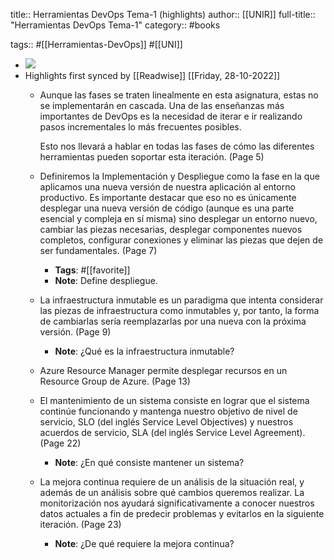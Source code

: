title:: Herramientas DevOps Tema-1 (highlights)
author:: [[UNIR]]
full-title:: "Herramientas DevOps Tema-1"
category:: #books

tags:: #[[Herramientas-DevOps]] #[[UNI]]

- ![](https://readwise-assets.s3.amazonaws.com/media/uploaded_book_covers/profile_22942/05b1a9f4-8c51-47c3-928f-a0ddf346d4a0.jpg)
- Highlights first synced by [[Readwise]] [[Friday, 28-10-2022]]
	- Aunque las fases se traten linealmente en esta asignatura, estas no se implementarán en cascada. Una de las enseñanzas más importantes de DevOps es la necesidad de iterar e ir realizando pasos incrementales lo más frecuentes posibles.
	  
	  Esto nos llevará a hablar en todas las fases de cómo las diferentes herramientas pueden soportar esta iteración. (Page 5)
	- Definiremos la Implementación y Despliegue como la fase en la que aplicamos una nueva versión de nuestra aplicación al entorno productivo. Es importante destacar que eso no es únicamente desplegar una nueva versión de código (aunque es una parte esencial y compleja en sí misma) sino desplegar un entorno nuevo, cambiar las piezas necesarias, desplegar componentes nuevos completos, configurar conexiones y eliminar las piezas que dejen de ser fundamentales. (Page 7)
		- **Tags**: #[[favorite]]
		- **Note**: Define despliegue.
	- La infraestructura inmutable es un paradigma que intenta considerar las piezas de infraestructura  como  inmutables  y,  por  tanto,  la  forma  de  cambiarlas  sería reemplazarlas por una nueva con la próxima versión. (Page 9)
		- **Note**: ¿Qué es la infraestructura inmutable?
	- Azure  Resource  Manager  permite  desplegar  recursos  en  un  Resource  Group  de Azure. (Page 13)
	- El  mantenimiento  de  un  sistema  consiste  en  lograr  que  el  sistema  continúe funcionando y mantenga nuestro objetivo de nivel de servicio, SLO (del inglés Service Level  Objectives)  y  nuestros  acuerdos  de  servicio,  SLA  (del  inglés  Service  Level Agreement). (Page 22)
		- **Note**: ¿En qué consiste mantener un sistema?
	- La  mejora  continua  requiere  de  un  análisis  de  la  situación  real,  y  además  de  un análisis  sobre  qué  cambios  queremos  realizar.  La  monitorización  nos  ayudará significativamente a conocer nuestros datos actuales a fin de predecir problemas y evitarlos en la siguiente iteración. (Page 23)
		- **Note**: ¿De qué requiere la mejora continua?